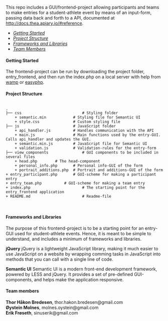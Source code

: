 This repo includes a GUI/frontend-project allowing participants and teams to make entries for a student-athlete event by means of an input-form, passing data back and forth to a API, documented at http://docs.thea.apiary.io/#reference.

<ul>
  <li><em><a href="#getting-started">Getting Started</a></em></li>
  <li><em><a href="#project-structure">Project Structure</a></em></li>
  <li><em><a href="#frameworks-and-libraries">Frameworks and Libraries</a></em></li>
  <li><em><a href="#team-members">Team Members</a></em></li>
</ul>

<h4 name="getting-started">Getting Started</h4>
The frontend-project can be run by downloading the project folder, entry_frontend, and then run the index.php on a local server with help from <a href="http://www.wampserver.com/en/">wamp</a> or <a href="http://www.easyphp.org/easyphp-devserver.php">easyphp</a>.

<h4 name="project-structure">Project Structure</h4>


<pre>
<code>
.
├── css                       	  # Styling folder
	+ semantic.min            # Styling file for Semantic UI
	+ style.css            	  # Custom styling file
├── js                  	  # JavaScript folder
	+ api_handler.js          # Handles communication with the API
	+ main.js            	  # Main functions used by the entry-GUI. Calls api_handler and updates the GUI.
	+ semantic.min.js         # JavaScript file for Semantic UI
	+ validation.js           # Validation-rules for the entry-form
├── view_components           	  # GUI components to be included in several files
	+ head.php 		  # The head-component
	+ personal_info.php       # Personal info-GUI of the form
	+ portrait_additions.php  # Portrait and additions-GUI of the form
+ entry_participant.php 	  # GUI-scheme for making a participant entry
+ entry_team.php 		  # GUI-scheme for making a team entry
+ index.php                   	  # The starting point for the entry_frontend application
+ README.md                   	  # Readme-file

</code>
</pre>



<h4 name="frameworks-and-libraries">Frameworks and Libraries</h4>
The purpose of this frontend-project is to be a starting point for an entry-GUI used for student-athlete events. Hence, it is meant to be simple to understand, and includes a minimum of frameworks and libraries.

<strong>jQuery</strong>
jQuery is a lightweight JavaScript library, making it much easier to use JavaScript on a website by wrapping comming tasks in JavaScript into methods that you can call with a single line of code.

<strong>Semantic UI</strong>
Semantic UI is a modern front-end development framework, powered by LESS and jQuery. It provides a set of pre-defined GUI-components, and helps make the application responsive.

<h4 name="team-members">Team members</h4>
<strong>Thor Håkon Bredesen</strong>, thor.hakon.bredesen@gmail.com <br>
<strong>Øystein Molnes</strong>, molnes.oystein@gmail.com <br>
<strong>Erik Frøseth</strong>, sinuserik@gmail.com <br>
